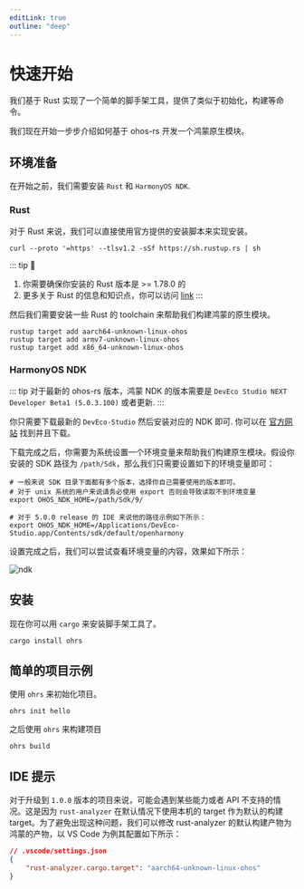 ```yaml
---
editLink: true
outline: "deep"
---
```


# 快速开始

我们基于 Rust 实现了一个简单的脚手架工具，提供了类似于初始化，构建等命令。

我们现在开始一步步介绍如何基于 ohos-rs 开发一个鸿蒙原生模块。

## 环境准备

在开始之前，我们需要安装 `Rust` 和 `HarmonyOS NDK`.

### Rust

对于 Rust 来说，我们可以直接使用官方提供的安装脚本来实现安装。

```shell
curl --proto '=https' --tlsv1.2 -sSf https://sh.rustup.rs | sh
```

::: tip 🌈
1. 你需要确保你安装的 Rust 版本是 >= 1.78.0 的
2. 更多关于 Rust 的信息和知识点，你可以访问 [link](https://www.rust-lang.org/learn/get-started)
:::

然后我们需要安装一些 Rust 的 toolchain 来帮助我们构建鸿蒙的原生模块。

```shell
rustup target add aarch64-unknown-linux-ohos
rustup target add armv7-unknown-linux-ohos
rustup target add x86_64-unknown-linux-ohos
```
   
### HarmonyOS NDK

::: tip
对于最新的 ohos-rs 版本，鸿蒙 NDK 的版本需要是 `DevEco Studio NEXT Developer Beta1 (5.0.3.100)` 或者更新.
:::

你只需要下载最新的 `DevEco-Studio` 然后安装对应的 NDK 即可. 你可以在 [官方网站](https://developer.huawei.com/consumer/cn/deveco-studio/) 找到并且下载。

下载完成之后，你需要为系统设置一个环境变量来帮助我们构建原生模块。假设你安装的 SDK 路径为 `/path/Sdk`，那么我们只需要设置如下的环境变量即可：

```shell
# 一般来说 SDK 目录下面都有多个版本，选择你自己需要使用的版本即可。
# 对于 unix 系统的用户来说请务必使用 export 否则会导致读取不到环境变量
export OHOS_NDK_HOME=/path/Sdk/9/

# 对于 5.0.0 release 的 IDE 来说他的路径示例如下所示：
export OHOS_NDK_HOME=/Applications/DevEco-Studio.app/Contents/sdk/default/openharmony
```

设置完成之后，我们可以尝试查看环境变量的内容，效果如下所示：

![ndk](assets/ndk.png)

## 安装

现在你可以用 `cargo` 来安装脚手架工具了。

```shell
cargo install ohrs
```

## 简单的项目示例

使用 `ohrs` 来初始化项目。

```shell
ohrs init hello
```

之后使用 `ohrs` 来构建项目

```shell
ohrs build
```

## IDE 提示

对于升级到 `1.0.0` 版本的项目来说，可能会遇到某些能力或者 API 不支持的情况。这是因为 `rust-analyzer` 在默认情况下使用本机的 target 作为默认的构建 target。为了避免出现这种问题，我们可以修改 rust-analyzer 的默认构建产物为鸿蒙的产物，以 VS Code 为例其配置如下所示：

```json
// .vscode/settings.json
{
    "rust-analyzer.cargo.target": "aarch64-unknown-linux-ohos"
}
```
